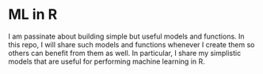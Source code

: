 # ML in R
I am passinate about building simple but useful models and functions. In this repo, I will share such models and functions whenever I create them so others can benefit from them as well. In particular, I share my simplistic models that are useful for performing machine learning in R.
